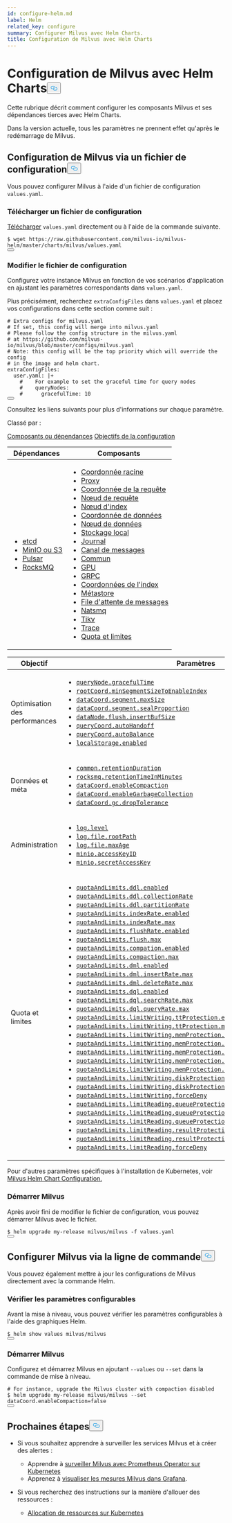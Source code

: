```yaml
---
id: configure-helm.md
label: Helm
related_key: configure
summary: Configurer Milvus avec Helm Charts.
title: Configuration de Milvus avec Helm Charts
---
```


<h1 id="Configure-Milvus-with-Helm-Charts" class="common-anchor-header">Configuration de Milvus avec Helm Charts<button data-href="#Configure-Milvus-with-Helm-Charts" class="anchor-icon" translate="no">
      <svg translate="no"
        aria-hidden="true"
        focusable="false"
        height="20"
        version="1.1"
        viewBox="0 0 16 16"
        width="16"
      >
        <path
          fill="#0092E4"
          fill-rule="evenodd"
          d="M4 9h1v1H4c-1.5 0-3-1.69-3-3.5S2.55 3 4 3h4c1.45 0 3 1.69 3 3.5 0 1.41-.91 2.72-2 3.25V8.59c.58-.45 1-1.27 1-2.09C10 5.22 8.98 4 8 4H4c-.98 0-2 1.22-2 2.5S3 9 4 9zm9-3h-1v1h1c1 0 2 1.22 2 2.5S13.98 12 13 12H9c-.98 0-2-1.22-2-2.5 0-.83.42-1.64 1-2.09V6.25c-1.09.53-2 1.84-2 3.25C6 11.31 7.55 13 9 13h4c1.45 0 3-1.69 3-3.5S14.5 6 13 6z"
        ></path>
      </svg>
    </button></h1><p>Cette rubrique décrit comment configurer les composants Milvus et ses dépendances tierces avec Helm Charts.</p>
<div class="alert note">
Dans la version actuelle, tous les paramètres ne prennent effet qu'après le redémarrage de Milvus.</div>
<h2 id="Configure-Milvus-via-configuration-file" class="common-anchor-header">Configuration de Milvus via un fichier de configuration<button data-href="#Configure-Milvus-via-configuration-file" class="anchor-icon" translate="no">
      <svg translate="no"
        aria-hidden="true"
        focusable="false"
        height="20"
        version="1.1"
        viewBox="0 0 16 16"
        width="16"
      >
        <path
          fill="#0092E4"
          fill-rule="evenodd"
          d="M4 9h1v1H4c-1.5 0-3-1.69-3-3.5S2.55 3 4 3h4c1.45 0 3 1.69 3 3.5 0 1.41-.91 2.72-2 3.25V8.59c.58-.45 1-1.27 1-2.09C10 5.22 8.98 4 8 4H4c-.98 0-2 1.22-2 2.5S3 9 4 9zm9-3h-1v1h1c1 0 2 1.22 2 2.5S13.98 12 13 12H9c-.98 0-2-1.22-2-2.5 0-.83.42-1.64 1-2.09V6.25c-1.09.53-2 1.84-2 3.25C6 11.31 7.55 13 9 13h4c1.45 0 3-1.69 3-3.5S14.5 6 13 6z"
        ></path>
      </svg>
    </button></h2><p>Vous pouvez configurer Milvus à l'aide d'un fichier de configuration <code translate="no">values.yaml</code>.</p>
<h3 id="Download-a-configuration-file" class="common-anchor-header">Télécharger un fichier de configuration</h3><p><a href="https://raw.githubusercontent.com/milvus-io/milvus-helm/master/charts/milvus/values.yaml">Télécharger</a> <code translate="no">values.yaml</code> directement ou à l'aide de la commande suivante.</p>
<pre><code translate="no">$ wget <span class="hljs-attr">https</span>:<span class="hljs-comment">//raw.githubusercontent.com/milvus-io/milvus-helm/master/charts/milvus/values.yaml</span>
<button class="copy-code-btn"></button></code></pre>
<h3 id="Modify-the-configuration-file" class="common-anchor-header">Modifier le fichier de configuration</h3><p>Configurez votre instance Milvus en fonction de vos scénarios d'application en ajustant les paramètres correspondants dans <code translate="no">values.yaml</code>.</p>
<p>Plus précisément, recherchez <code translate="no">extraConfigFiles</code> dans <code translate="no">values.yaml</code> et placez vos configurations dans cette section comme suit :</p>
<pre><code translate="no" class="language-yaml"><span class="hljs-comment"># Extra configs for milvus.yaml</span>
<span class="hljs-comment"># If set, this config will merge into milvus.yaml</span>
<span class="hljs-comment"># Please follow the config structure in the milvus.yaml</span>
<span class="hljs-comment"># at https://github.com/milvus-io/milvus/blob/master/configs/milvus.yaml</span>
<span class="hljs-comment"># Note: this config will be the top priority which will override the config</span>
<span class="hljs-comment"># in the image and helm chart.</span>
extraConfigFiles:
  user.yaml: |+
    <span class="hljs-comment">#    For example to set the graceful time for query nodes</span>
    <span class="hljs-comment">#    queryNodes:</span>
    <span class="hljs-comment">#      gracefulTime: 10</span>
<button class="copy-code-btn"></button></code></pre>
<p>Consultez les liens suivants pour plus d'informations sur chaque paramètre.</p>
<p>Classé par :</p>
<div class="filter">
<a href="#component">Composants ou dépendances</a> <a href="#purpose">Objectifs de la configuration</a> </div>
<div class="filter-component table-wrapper">
<table id="component">
<thead>
  <tr>
    <th>Dépendances</th>
    <th>Composants</th>
  </tr>
</thead>
<tbody>
  <tr>
    <td>
        <ul>
            <li><a href="/docs/fr/v2.5.x/configure_etcd.md">etcd</a></li>
            <li><a href="/docs/fr/v2.5.x/configure_minio.md">MinIO ou S3</a></li>
            <li><a href="/docs/fr/v2.5.x/configure_pulsar.md">Pulsar</a></li>
            <li><a href="/docs/fr/v2.5.x/configure_rocksmq.md">RocksMQ</a></li>
        </ul>
    </td>
    <td>
        <ul>
            <li><a href="/docs/fr/v2.5.x/configure_rootcoord.md">Coordonnée racine</a></li>
            <li><a href="/docs/fr/v2.5.x/configure_proxy.md">Proxy</a></li>
            <li><a href="/docs/fr/v2.5.x/configure_querycoord.md">Coordonnée de la requête</a></li>
            <li><a href="/docs/fr/v2.5.x/configure_querynode.md">Nœud de requête</a></li>
            <li><a href="/docs/fr/v2.5.x/configure_indexnode.md">Nœud d'index</a></li>
            <li><a href="/docs/fr/v2.5.x/configure_datacoord.md">Coordonnée de données</a></li>
            <li><a href="/docs/fr/v2.5.x/configure_datanode.md">Nœud de données</a></li>
            <li><a href="/docs/fr/v2.5.x/configure_localstorage.md">Stockage local</a></li>
            <li><a href="/docs/fr/v2.5.x/configure_log.md">Journal</a></li>
            <li><a href="/docs/fr/v2.5.x/configure_msgchannel.md">Canal de messages</a></li>
            <li><a href="/docs/fr/v2.5.x/configure_common.md">Commun</a></li>
            <li><a href="/docs/fr/v2.5.x/configure_gpu.md">GPU</a></li>
            <li><a href="/docs/fr/v2.5.x/configure_grpc.md">GRPC</a></li>
            <li><a href="/docs/fr/v2.5.x/configure_indexcoord.md">Coordonnées de l'index</a></li>
            <li><a href="/docs/fr/v2.5.x/configure_metastore.md">Métastore</a></li>
            <li><a href="/docs/fr/v2.5.x/configure_mq.md">File d'attente de messages</a></li>
            <li><a href="/docs/fr/v2.5.x/configure_natsmq.md">Natsmq</a></li>
            <li><a href="/docs/fr/v2.5.x/configure_tikv.md">Tikv</a></li>
            <li><a href="/docs/fr/v2.5.x/configure_trace.md">Trace</a></li>
            <li><a href="/docs/fr/v2.5.x/configure_quotaandlimits.md">Quota et limites</a></li>
        </ul>
    </td>
  </tr>
</tbody>
</table>
</div>
<div class="filter-purpose table-wrapper">
<table id="purpose">
<thead>
  <tr>
    <th>Objectif</th>
    <th>Paramètres</th>
  </tr>
</thead>
<tbody>
  <tr>
    <td>Optimisation des performances</td>
    <td>
        <ul>
            <li><a href="/docs/fr/v2.5.x/configure_querynode.md#queryNodegracefulTime"><code translate="no">queryNode.gracefulTime</code></a></li>
            <li><a href="/docs/fr/v2.5.x/configure_rootcoord.md#rootCoordminSegmentSizeToEnableIndex"><code translate="no">rootCoord.minSegmentSizeToEnableIndex</code></a></li>
            <li><a href="/docs/fr/v2.5.x/configure_datacoord.md#dataCoordsegmentmaxSize"><code translate="no">dataCoord.segment.maxSize</code></a></li>
            <li><a href="/docs/fr/v2.5.x/configure_datacoord.md#dataCoordsegmentsealProportion"><code translate="no">dataCoord.segment.sealProportion</code></a></li>
            <li><a href="/docs/fr/v2.5.x/configure_datanode.md#dataNodeflushinsertBufSize"><code translate="no">dataNode.flush.insertBufSize</code></a></li>
            <li><a href="/docs/fr/v2.5.x/configure_querycoord.md#queryCoordautoHandoff"><code translate="no">queryCoord.autoHandoff</code></a></li>
            <li><a href="/docs/fr/v2.5.x/configure_querycoord.md#queryCoordautoBalance"><code translate="no">queryCoord.autoBalance</code></a></li>
            <li><a href="/docs/fr/v2.5.x/configure_localstorage.md#localStorageenabled"><code translate="no">localStorage.enabled</code></a></li>
        </ul>
    </td>
  </tr>
  <tr>
    <td>Données et méta</td>
    <td>
        <ul>
            <li><a href="/docs/fr/v2.5.x/configure_common.md#commonretentionDuration"><code translate="no">common.retentionDuration</code></a></li>
            <li><a href="/docs/fr/v2.5.x/configure_rocksmq.md#rocksmqretentionTimeInMinutes"><code translate="no">rocksmq.retentionTimeInMinutes</code></a></li>
            <li><a href="/docs/fr/v2.5.x/configure_datacoord.md#dataCoordenableCompaction"><code translate="no">dataCoord.enableCompaction</code></a></li>
            <li><a href="/docs/fr/v2.5.x/configure_datacoord.md#dataCoordenableGarbageCollection"><code translate="no">dataCoord.enableGarbageCollection</code></a></li>
            <li><a href="/docs/fr/v2.5.x/configure_datacoord.md#dataCoordgcdropTolerance"><code translate="no">dataCoord.gc.dropTolerance</code></a></li>
        </ul>
    </td>
  </tr>
  <tr>
    <td>Administration</td>
    <td>
        <ul>
            <li><a href="/docs/fr/v2.5.x/configure_log.md#loglevel"><code translate="no">log.level</code></a></li>
            <li><a href="/docs/fr/v2.5.x/configure_log.md#logfilerootPath"><code translate="no">log.file.rootPath</code></a></li>
            <li><a href="/docs/fr/v2.5.x/configure_log.md#logfilemaxAge"><code translate="no">log.file.maxAge</code></a></li>
            <li><a href="/docs/fr/v2.5.x/configure_minio.md#minioaccessKeyID"><code translate="no">minio.accessKeyID</code></a></li>
            <li><a href="/docs/fr/v2.5.x/configure_minio.md#miniosecretAccessKey"><code translate="no">minio.secretAccessKey</code></a></li>
        </ul>
    </td>
  </tr>
  <tr>
    <td>Quota et limites</td>
    <td>
        <ul>
            <li><a href="/docs/fr/v2.5.x/configure_quotaandlimits.md#quotaAndLimitsddlenabled"><code translate="no">quotaAndLimits.ddl.enabled</code></a></li>
            <li><a href="/docs/fr/v2.5.x/configure_quotaandlimits.md#quotaAndLimitsddlcollectionRate"><code translate="no">quotaAndLimits.ddl.collectionRate</code></a></li>
            <li><a href="/docs/fr/v2.5.x/configure_quotaandlimits.md#quotaAndLimitsddlpartitionRate"><code translate="no">quotaAndLimits.ddl.partitionRate</code></a></li>
            <li><a href="/docs/fr/v2.5.x/configure_quotaandlimits.md#quotaAndLimitsindexRateenabled"><code translate="no">quotaAndLimits.indexRate.enabled</code></a></li>
            <li><a href="/docs/fr/v2.5.x/configure_quotaandlimits.md#quotaAndLimitsindexRatemax"><code translate="no">quotaAndLimits.indexRate.max</code></a></li>
            <li><a href="/docs/fr/v2.5.x/configure_quotaandlimits.md#quotaAndLimitsflushRateenabled"><code translate="no">quotaAndLimits.flushRate.enabled</code></a></li>
            <li><a href="/docs/fr/v2.5.x/configure_quotaandlimits.md#quotaAndLimitsflushmax"><code translate="no">quotaAndLimits.flush.max</code></a></li>
            <li><a href="/docs/fr/v2.5.x/configure_quotaandlimits.md#quotaAndLimitscompationenabled"><code translate="no">quotaAndLimits.compation.enabled</code></a></li>
            <li><a href="/docs/fr/v2.5.x/configure_quotaandlimits.md#quotaAndLimitscompactionmax"><code translate="no">quotaAndLimits.compaction.max</code></a></li>
            <li><a href="/docs/fr/v2.5.x/configure_quotaandlimits.md#quotaAndLimitsdmlenabled"><code translate="no">quotaAndLimits.dml.enabled</code></a></li>
            <li><a href="/docs/fr/v2.5.x/configure_quotaandlimits.md#quotaAndLimitsdmlinsertRatemax"><code translate="no">quotaAndLimits.dml.insertRate.max</code></a></li>
            <li><a href="/docs/fr/v2.5.x/configure_quotaandlimits.md#quotaAndLimitsdmldeleteRatemax"><code translate="no">quotaAndLimits.dml.deleteRate.max</code></a></li>
            <li><a href="/docs/fr/v2.5.x/configure_quotaandlimits.md#quotaAndLimitsdqlenabled"><code translate="no">quotaAndLimits.dql.enabled</code></a></li>
            <li><a href="/docs/fr/v2.5.x/configure_quotaandlimits.md#quotaAndLimitsdqlsearchRatemax"><code translate="no">quotaAndLimits.dql.searchRate.max</code></a></li>
            <li><a href="/docs/fr/v2.5.x/configure_quotaandlimits.md#quotaAndLimitsdqlqueryRatemax"><code translate="no">quotaAndLimits.dql.queryRate.max</code></a></li>
            <li><a href="/docs/fr/v2.5.x/configure_quotaandlimits.md#quotaAndLimitslimitWritingttProtectionenabled"><code translate="no">quotaAndLimits.limitWriting.ttProtection.enabled</code></a></li>
            <li><a href="/docs/fr/v2.5.x/configure_quotaandlimits.md#quotaAndLimitslimitWritingttProtectionmaxTimeTickDelay"><code translate="no">quotaAndLimits.limitWriting.ttProtection.maxTimeTickDelay</code></a></li>
            <li><a href="/docs/fr/v2.5.x/configure_quotaandlimits.md#quotaAndLimitslimitWritingmemProtectionenabled"><code translate="no">quotaAndLimits.limitWriting.memProtection.enabled</code></a></li>
            <li><a href="/docs/fr/v2.5.x/configure_quotaandlimits.md#quotaAndLimitslimitWritingmemProtectiondataNodeMemoryLowWaterLevel"><code translate="no">quotaAndLimits.limitWriting.memProtection.dataNodeMemoryLowWaterLevel</code></a></li>
            <li><a href="/docs/fr/v2.5.x/configure_quotaandlimits.md#quotaAndLimitslimitWritingmemProtectionqueryNodeMemoryLowWaterLevel"><code translate="no">quotaAndLimits.limitWriting.memProtection.queryNodeMemoryLowWaterLevel</code></a></li>
            <li><a href="/docs/fr/v2.5.x/configure_quotaandlimits.md#quotaAndLimitslimitWritingmemProtectiondataNodeMemoryHighWaterLevel"><code translate="no">quotaAndLimits.limitWriting.memProtection.dataNodeMemoryHighWaterLevel</code></a></li>
            <li><a href="/docs/fr/v2.5.x/configure_quotaandlimits.md#quotaAndLimitslimitWritingmemProtectionqueryNodeMemoryHighWaterLevel"><code translate="no">quotaAndLimits.limitWriting.memProtection.queryNodeMemoryHighWaterLevel</code></a></li>
            <li><a href="/docs/fr/v2.5.x/configure_quotaandlimits.md#quotaAndLimitslimitWritingdiskProtectionenabled"><code translate="no">quotaAndLimits.limitWriting.diskProtection.enabled</code></a></li>
            <li><a href="/docs/fr/v2.5.x/configure_quotaandlimits.md#quotaAndLimitslimitWritingdiskProtectiondiskQuota"><code translate="no">quotaAndLimits.limitWriting.diskProtection.diskQuota</code></a></li>
            <li><a href="/docs/fr/v2.5.x/configure_quotaandlimits.md#quotaAndLimitslimitWritingforceDeny"><code translate="no">quotaAndLimits.limitWriting.forceDeny</code></a></li>
            <li><a href="/docs/fr/v2.5.x/configure_quotaandlimits.md#quotaAndLimitslimitReadingqueueProtectionenabled"><code translate="no">quotaAndLimits.limitReading.queueProtection.enabled</code></a></li>
            <li><a href="/docs/fr/v2.5.x/configure_quotaandlimits.md#quotaAndLimitslimitReadingqueueProtectionnqInQueueThreshold"><code translate="no">quotaAndLimits.limitReading.queueProtection.nqInQueueThreshold</code></a></li>
            <li><a href="/docs/fr/v2.5.x/configure_quotaandlimits.md#quotaAndLimitslimitReadingqueueProtectionqueueLatencyThreshold"><code translate="no">quotaAndLimits.limitReading.queueProtection.queueLatencyThreshold</code></a></li>
            <li><a href="/docs/fr/v2.5.x/configure_quotaandlimits.md#quotaAndLimitslimitReadingresultProtectionenabled"><code translate="no">quotaAndLimits.limitReading.resultProtection.enabled</code></a></li>
            <li><a href="/docs/fr/v2.5.x/configure_quotaandlimits.md#quotaAndLimitslimitReadingresultProtectionmaxReadResultRate"><code translate="no">quotaAndLimits.limitReading.resultProtection.maxReadResultRate</code></a></li>
            <li><a href="/docs/fr/v2.5.x/configure_quotaandlimits.md#quotaAndLimitslimitReadingforceDeny"><code translate="no">quotaAndLimits.limitReading.forceDeny</code></a></li>
        </ul>
    </td>
  </tr>
</tbody>
</table>
</div>
<p>Pour d'autres paramètres spécifiques à l'installation de Kubernetes, voir <a href="https://github.com/milvus-io/milvus-helm/tree/master/charts/milvus#configuration">Milvus Helm Chart Configuration.</a></p>
<h3 id="Start-Milvus" class="common-anchor-header">Démarrer Milvus</h3><p>Après avoir fini de modifier le fichier de configuration, vous pouvez démarrer Milvus avec le fichier.</p>
<pre><code translate="no">$ helm upgrade my-release milvus/milvus -f values.yaml
<button class="copy-code-btn"></button></code></pre>
<h2 id="Configure-Milvus-via-command-line" class="common-anchor-header">Configurer Milvus via la ligne de commande<button data-href="#Configure-Milvus-via-command-line" class="anchor-icon" translate="no">
      <svg translate="no"
        aria-hidden="true"
        focusable="false"
        height="20"
        version="1.1"
        viewBox="0 0 16 16"
        width="16"
      >
        <path
          fill="#0092E4"
          fill-rule="evenodd"
          d="M4 9h1v1H4c-1.5 0-3-1.69-3-3.5S2.55 3 4 3h4c1.45 0 3 1.69 3 3.5 0 1.41-.91 2.72-2 3.25V8.59c.58-.45 1-1.27 1-2.09C10 5.22 8.98 4 8 4H4c-.98 0-2 1.22-2 2.5S3 9 4 9zm9-3h-1v1h1c1 0 2 1.22 2 2.5S13.98 12 13 12H9c-.98 0-2-1.22-2-2.5 0-.83.42-1.64 1-2.09V6.25c-1.09.53-2 1.84-2 3.25C6 11.31 7.55 13 9 13h4c1.45 0 3-1.69 3-3.5S14.5 6 13 6z"
        ></path>
      </svg>
    </button></h2><p>Vous pouvez également mettre à jour les configurations de Milvus directement avec la commande Helm.</p>
<h3 id="Check-the-configurable-parameters" class="common-anchor-header">Vérifier les paramètres configurables</h3><p>Avant la mise à niveau, vous pouvez vérifier les paramètres configurables à l'aide des graphiques Helm.</p>
<pre><code translate="no">$ helm show values milvus/milvus
<button class="copy-code-btn"></button></code></pre>
<h3 id="Start-Milvus" class="common-anchor-header">Démarrer Milvus</h3><p>Configurez et démarrez Milvus en ajoutant <code translate="no">--values</code> ou <code translate="no">--set</code> dans la commande de mise à niveau.</p>
<pre><code translate="no"><span class="hljs-comment"># For instance, upgrade the Milvus cluster with compaction disabled</span>
$ helm upgrade my-release milvus/milvus --<span class="hljs-built_in">set</span> dataCoord.enableCompaction=<span class="hljs-literal">false</span>
<button class="copy-code-btn"></button></code></pre>
<h2 id="Whats-next" class="common-anchor-header">Prochaines étapes<button data-href="#Whats-next" class="anchor-icon" translate="no">
      <svg translate="no"
        aria-hidden="true"
        focusable="false"
        height="20"
        version="1.1"
        viewBox="0 0 16 16"
        width="16"
      >
        <path
          fill="#0092E4"
          fill-rule="evenodd"
          d="M4 9h1v1H4c-1.5 0-3-1.69-3-3.5S2.55 3 4 3h4c1.45 0 3 1.69 3 3.5 0 1.41-.91 2.72-2 3.25V8.59c.58-.45 1-1.27 1-2.09C10 5.22 8.98 4 8 4H4c-.98 0-2 1.22-2 2.5S3 9 4 9zm9-3h-1v1h1c1 0 2 1.22 2 2.5S13.98 12 13 12H9c-.98 0-2-1.22-2-2.5 0-.83.42-1.64 1-2.09V6.25c-1.09.53-2 1.84-2 3.25C6 11.31 7.55 13 9 13h4c1.45 0 3-1.69 3-3.5S14.5 6 13 6z"
        ></path>
      </svg>
    </button></h2><ul>
<li><p>Si vous souhaitez apprendre à surveiller les services Milvus et à créer des alertes :</p>
<ul>
<li>Apprendre à <a href="/docs/fr/v2.5.x/monitor.md">surveiller Milvus avec Prometheus Operator sur Kubernetes</a></li>
<li>Apprenez à <a href="/docs/fr/v2.5.x/visualize.md">visualiser les mesures Milvus dans Grafana</a>.</li>
</ul></li>
<li><p>Si vous recherchez des instructions sur la manière d'allouer des ressources :</p>
<ul>
<li><a href="/docs/fr/v2.5.x/allocate.md#standalone">Allocation de ressources sur Kubernetes</a></li>
</ul></li>
</ul>
